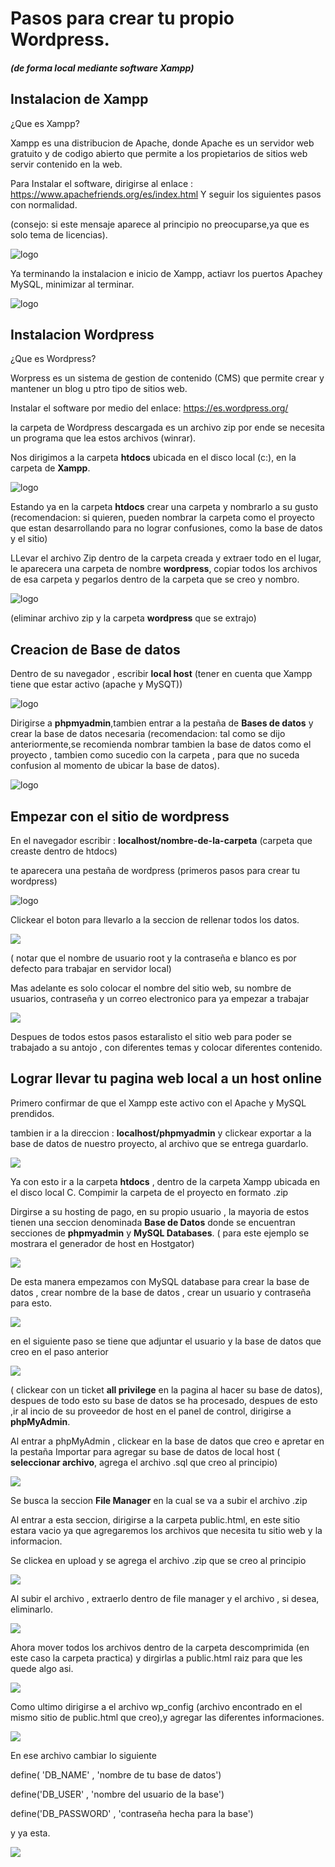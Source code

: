 # Pasos para crear tu propio Wordpress.
##### (de forma local mediante software Xampp)
## Instalacion de Xampp
¿Que es Xampp?

Xampp es una distribucion de Apache, donde Apache es un servidor web gratuito y de codigo abierto que permite a los propietarios de sitios web servir contenido en la web.

Para Instalar el software, dirigirse al enlace : https://www.apachefriends.org/es/index.html
Y seguir los siguientes pasos con normalidad. 

(consejo: si este mensaje aparece al principio no preocuparse,ya que es solo tema de licencias).

![logo](Xampp%20warning.png)

Ya terminando la instalacion e inicio de Xampp, actiavr los puertos Apachey MySQL, minimizar al terminar.

![logo](Xampp%20activa.png)

## Instalacion Wordpress
¿Que es Wordpress?

Worpress es un sistema de gestion de contenido (CMS) que permite crear y mantener un blog u ptro tipo de sitios web.

Instalar el software por medio del enlace: 
https://es.wordpress.org/

 la carpeta de Wordpress descargada es un archivo zip por ende se necesita un programa que lea estos archivos (winrar).

 Nos dirigimos a la carpeta **htdocs** ubicada en el disco local (c:), en la carpeta de **Xampp**.

 ![logo](carpeta%20htdocs.png)

 Estando ya en la carpeta **htdocs** crear una carpeta y nombrarlo a su gusto (recomendacion: si quieren, pueden nombrar la carpeta como el proyecto que estan desarrollando para no lograr confusiones, como la base de datos y el sitio)

 LLevar el archivo Zip dentro de la carpeta creada y extraer todo en el lugar, le aparecera una carpeta de nombre **wordpress**, copiar todos los archivos de esa carpeta y pegarlos dentro de la carpeta que se creo y nombro.

 ![logo](copiando%20archivos%20wordpress.png)

(eliminar archivo zip y la carpeta **wordpress** que se extrajo)

## Creacion de Base de datos

Dentro de su navegador , escribir **local host** (tener en cuenta que Xampp tiene que estar activo (apache y MySQT))

![logo](php%20myadmin.png)

Dirigirse a **phpmyadmin**,tambien entrar a la pestaña de **Bases de datos** y crear la base de datos necesaria (recomendacion: tal como se dijo anteriormente,se recomienda nombrar tambien la base de datos como el proyecto , tambien como sucedio con la carpeta , para que no suceda confusion al momento de ubicar la base de datos).

![logo](base%20de%20datos.png)

## Empezar con el sitio de wordpress

En el navegador escribir : 
**localhost/nombre-de-la-carpeta** (carpeta que creaste dentro de htdocs)

 te aparecera una pestaña de wordpress (primeros pasos para crear tu wordpress)

![logo](wordpress%20primeros%20pasos.png)

Clickear el boton para llevarlo a la seccion de rellenar todos los datos.

![](nombre%20de%20usuario.png)

( notar que el nombre de usuario root y la contraseña e blanco es por defecto para trabajar en servidor local)

Mas adelante es solo colocar el nombre del sitio web, su nombre de usuarios, contraseña y un correo electronico para ya empezar a trabajar 

![](instalacion%20wordpress.png)

Despues de todos estos pasos estaralisto el sitio web para poder se trabajado a su antojo , con diferentes temas y colocar diferentes contenido.

## Lograr llevar tu pagina web local a un host online 

Primero confirmar de que el Xampp este activo con el Apache y MySQL prendidos.

tambien ir a la direccion : **localhost/phpmyadmin** y clickear exportar a la base de datos de nuestro proyecto, al archivo que se entrega guardarlo.

![](exortar%20phpmyadmin.png)

Ya con esto ir a la carpeta **htdocs** , dentro de la carpeta Xampp ubicada en el disco local C. Compimir la carpeta de el proyecto en formato .zip

Dirgirse a su hosting de pago, en su propio usuario , la mayoria de estos tienen una seccion denominada **Base de Datos** donde se encuentran secciones de **phpmyadmin** y **MySQL Databases**. ( para este ejemplo se mostrara el generador de host en Hostgator)

![](databases.png)

De esta manera empezamos con MySQL database para crear la base de datos , crear nombre de la base de datos , crear un usuario y contraseña para esto. 

![](mysql%20users.png)

en el siguiente paso se tiene que adjuntar el usuario y la base de datos que creo en el paso anterior 

![](database%20users.png)

( clickear con un ticket **all privilege** en la pagina al hacer su base de datos), despues de todo esto su base de datos se ha procesado, despues de esto ,ir al incio de su proveedor de host en el panel de control, dirigirse a **phpMyAdmin**. 

Al entrar a phpMyAdmin , clickear en la base de datos que creo e apretar en la pestaña Importar para agregar su base de datos de local host ( **seleccionar archivo**, agrega el archivo .sql que creo al principio)

![](importar.png)

Se busca la seccion **File Manager** en la cual se va a subir el archivo .zip

Al entrar a esta seccion, dirigirse a la carpeta public.html, en este sitio estara vacio ya que agregaremos los archivos que necesita tu sitio web y la informacion.

Se clickea en upload y se agrega el archivo .zip que se creo al principio

![](uploadzip.png)

Al subir el archivo , extraerlo dentro de file manager y el archivo , si desea, eliminarlo.

![](eliminar%20zip.png)

Ahora mover todos los archivos dentro de la carpeta descomprimida (en este caso la carpeta practica) y dirgirlas a public.html raiz para que les quede algo asi.

![](mover.png)

Como ultimo dirigirse a  el archivo wp_config (archivo encontrado en el mismo sitio de public.html que creo),y agregar las diferentes informaciones.

![](wpconfig.png)

En ese archivo cambiar lo siguiente 

define( 'DB_NAME' , 'nombre de tu base de datos')

define('DB_USER' , 'nombre del usuario de la base')

define('DB_PASSWORD' , 'contraseña hecha para la base')

y ya esta.

![](listo.png)



